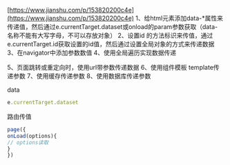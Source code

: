 [https://www.jianshu.com/p/153820200c4e](https://www.jianshu.com/p/153820200c4e)
1、给html元素添加data-*属性来传递值，然后通过e.currentTarget.dataset或onload的param参数获取（data- 名称不能有大写字母，不可以存放对象）
2、设置id 的方法标识来传值，通过e.currentTarget.id获取设置的id值，然后通过设置全局对象的方式来传递数据
3、在navigator中添加参数数值
4、使用全局遍历实现数据传递

5、页面跳转或重定向时，使用url带参数传递数据
6、使用组件模板 template传递参数
7、使用缓存传递参数
8、使用数据库传递参数
 
data
```typescript
e.currentTarget.dataset

```

路由传值
```typescript
page({
onLoad(options){
// options读取
}
})
```
